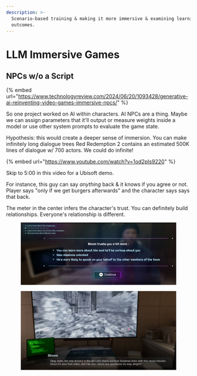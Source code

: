 ```yaml
---
description: >-
  Scenario-based training & making it more immersive & examining learning
  outcomes.
---
```


# LLM Immersive Games

## NPCs w/o a Script

{% embed url="https://www.technologyreview.com/2024/06/20/1093428/generative-ai-reinventing-video-games-immersive-npcs/" %}

So one project worked on AI within characters. AI NPCs are a thing. Maybe we can assign parameters that it'll output or measure weights inside a model or use other system prompts to evaluate the game state.&#x20;

Hypothesis: this would create a deeper sense of immersion. You can make infinitely long dialogue trees Red Redemption 2 contains an estimated 500K lines of dialogue w/ 700 actors. We could do infinite!

{% embed url="https://www.youtube.com/watch?v=1od2pIs9220" %}

Skip to 5:00 in this video for a Ubisoft demo.

For instance, this guy can say _anything_ back & it knows if you agree or not. Player says "only if we get burgers afterwards" and the character says says that back.&#x20;

The meter in the center infers the character's trust. You can definitely build relationships. Everyone's relationship is different.

<figure><img src="../../../../.gitbook/assets/image (3) (1).png" alt=""><figcaption></figcaption></figure>

<figure><img src="../../../../.gitbook/assets/image (4) (1).png" alt=""><figcaption></figcaption></figure>

